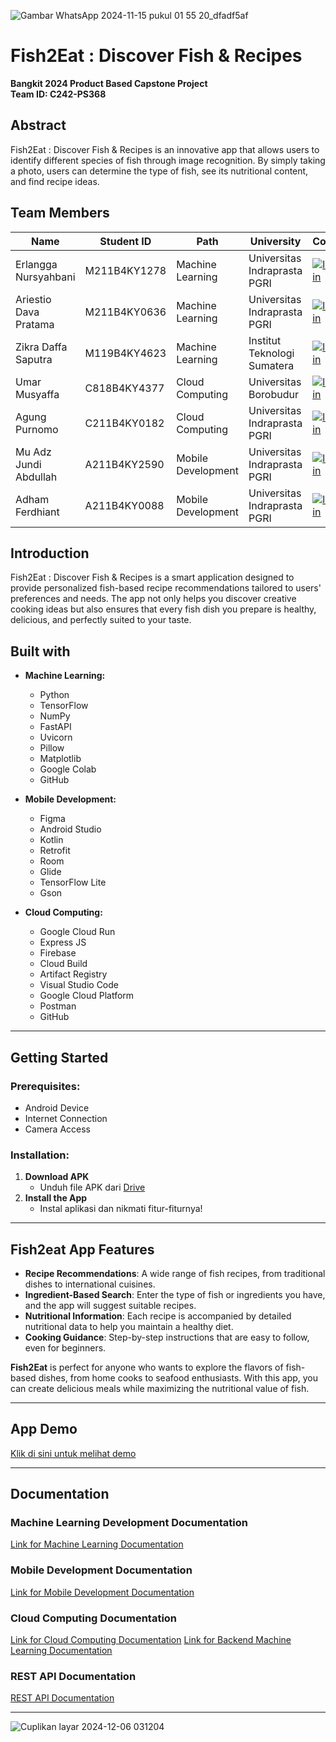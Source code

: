 ![Gambar WhatsApp 2024-11-15 pukul 01 55 20_dfadf5af](https://github.com/user-attachments/assets/0e167d1e-f517-4ec2-8839-632b6dec1c8f)

# Fish2Eat : Discover Fish & Recipes
**Bangkit 2024 Product Based Capstone Project**  
**Team ID: C242-PS368**

## Abstract
Fish2Eat : Discover Fish & Recipes is an innovative app that allows users to identify different species of fish through image recognition. By simply taking a photo, users can determine the type of fish, see its nutritional content, and find recipe ideas.

## Team Members

| Name                           | Student ID     | Path               | University                             | Contact   |
|--------------------------------|----------------|--------------------|----------------------------------------|-----------|
| Erlangga Nursyahbani       | M211B4KY1278    | Machine Learning   | Universitas Indraprasta PGRI               | [![linkedin](https://img.shields.io/badge/linkedin-0A66C2?style=for-the-badge&logo=linkedin&logoColor=white)](https://www.linkedin.com/in/erlangganursyahbani/)  
| Ariestio Dava Pratama           | M211B4KY0636   | Machine Learning   | Universitas Indraprasta PGRI                  | [![linkedin](https://img.shields.io/badge/linkedin-0A66C2?style=for-the-badge&logo=linkedin&logoColor=white)](https://www.linkedin.com/in/ariestio-dava-pratama-897039282/)
| Zikra Daffa Saputra           | M119B4KY4623   | Machine Learning   | Institut Teknologi Sumatera               | [![linkedin](https://img.shields.io/badge/linkedin-0A66C2?style=for-the-badge&logo=linkedin&logoColor=white)](https://www.linkedin.com/in/zikra-ds/)
| Umar Musyaffa            | C818B4KY4377   | Cloud Computing    | Universitas Borobudur                 | [![linkedin](https://img.shields.io/badge/linkedin-0A66C2?style=for-the-badge&logo=linkedin&logoColor=white)](https://www.linkedin.com/in/umar-musyaffa-234585310/)  
| Agung Purnomo                | C211B4KY0182   | Cloud Computing    | Universitas Indraprasta PGRI           | [![linkedin](https://img.shields.io/badge/linkedin-0A66C2?style=for-the-badge&logo=linkedin&logoColor=white)](https://www.linkedin.com/in/agung-purnomo-234238272/)   
| Mu Adz Jundi Abdullah                    | A211B4KY2590   | Mobile Development | Universitas Indraprasta PGRI                 | [![linkedin](https://img.shields.io/badge/linkedin-0A66C2?style=for-the-badge&logo=linkedin&logoColor=white)](https://www.linkedin.com/in/jundia/)
| Adham Ferdhiant                 | A211B4KY0088   | Mobile Development | Universitas Indraprasta PGRI       | [![linkedin](https://img.shields.io/badge/linkedin-0A66C2?style=for-the-badge&logo=linkedin&logoColor=white)](https://www.linkedin.com/in/adham-ferdhiant-68b209311/)

## Introduction

Fish2Eat : Discover Fish & Recipes is a smart application designed to provide personalized fish-based recipe recommendations tailored to users' preferences and needs. The app not only helps you discover creative cooking ideas but also ensures that every fish dish you prepare is healthy, delicious, and perfectly suited to your taste.

## Built with

- **Machine Learning:**
  - Python
  - TensorFlow
  - NumPy
  - FastAPI
  - Uvicorn
  - Pillow
  - Matplotlib
  - Google Colab
  - GitHub
    
- **Mobile Development:**
  - Figma
  - Android Studio
  - Kotlin
  - Retrofit
  - Room
  - Glide
  - TensorFlow Lite
  - Gson

- **Cloud Computing:**
  - Google Cloud Run
  - Express JS
  - Firebase
  - Cloud Build
  - Artifact Registry
  - Visual Studio Code
  - Google Cloud Platform
  - Postman
  - GitHub

---

## Getting Started

### Prerequisites:
- Android Device
- Internet Connection
- Camera Access

### Installation:
1. **Download APK**  
   - Unduh file APK dari [Drive](#) <!-- Tambahkan tautan ke file APK -->
2. **Install the App**  
   - Instal aplikasi dan nikmati fitur-fiturnya!

---
## Fish2eat App Features

- **Recipe Recommendations**: A wide range of fish recipes, from traditional dishes to international cuisines.
- **Ingredient-Based Search**: Enter the type of fish or ingredients you have, and the app will suggest suitable recipes.
- **Nutritional Information**: Each recipe is accompanied by detailed nutritional data to help you maintain a healthy diet.
- **Cooking Guidance**: Step-by-step instructions that are easy to follow, even for beginners.

**Fish2Eat** is perfect for anyone who wants to explore the flavors of fish-based dishes, from home cooks to seafood enthusiasts. With this app, you can create delicious meals while maximizing the nutritional value of fish.

---

## App Demo
[Klik di sini untuk melihat demo](#)

---

## Documentation

### Machine Learning Development Documentation
[Link for Machine Learning Documentation](https://github.com/Fish2Eat-Discover-Fish-Recipes/fish2eat-ml)

### Mobile Development Documentation
[Link for Mobile Development Documentation](#)

### Cloud Computing Documentation
[Link for Cloud Computing Documentation](https://github.com/Fish2Eat-Discover-Fish-Recipes/fish2eat-api)
[Link for Backend Machine Learning Documentation](https://github.com/Fish2Eat-Discover-Fish-Recipes/fish2eat-mlapi)

### REST API Documentation
[REST API Documentation](https://github.com/Fish2Eat-Discover-Fish-Recipes/api-documentation/blob/main/README.md)

---


  
![Cuplikan layar 2024-12-06 031204](https://github.com/user-attachments/assets/e26945e8-d234-4daf-a20f-823552e4abcd)











